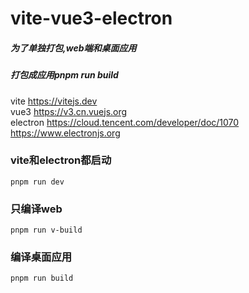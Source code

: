 # vite-vue3-electron

##### 为了单独打包,web端和桌面应用
##### 打包成应用pnpm run build

vite <https://vitejs.dev>
<br/>
vue3 <https://v3.cn.vuejs.org>
<br/>
electron  <https://cloud.tencent.com/developer/doc/1070> <https://www.electronjs.org>
<br/>
### vite和electron都启动
`pnpm run dev`
<br/>
### 只编译web
`pnpm run v-build`
<br/>
### 编译桌面应用
`pnpm run build`


